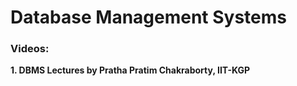 # Database Management Systems

### Videos:

**1. DBMS Lectures by Pratha Pratim Chakraborty, IIT-KGP**


